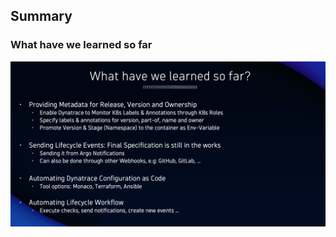 ## Summary

### What have we learned so far

![Summary](../../../assets/images/03_06_what_we_learned.png)